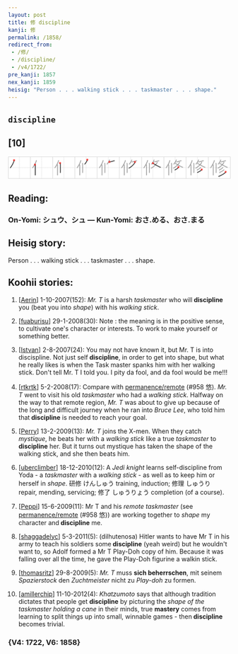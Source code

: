 ```yaml
---
layout: post
title: 修 discipline
kanji: 修
permalink: /1858/
redirect_from:
 - /修/
 - /discipline/
 - /v4/1722/
pre_kanji: 1857
nex_kanji: 1859
heisig: "Person . . . walking stick . . . taskmaster . . . shape."
---
```


## `discipline`

## [10]

<div class="stroke"><img src="../images/E4BFAE.png" /></div>

## Reading:

### On-Yomi: シュウ、シュ &mdash; Kun-Yomi: おさ.める、おさ.まる

## Heisig story:

Person . . . walking stick . . . taskmaster . . . shape.

## Koohii stories:

1) [<a href="http://kanji.koohii.com/profile/Aerin">Aerin</a>] 1-10-2007(152): <em>Mr. T</em> is a harsh <em>taskmaster</em> who will<strong> discipline</strong> you (beat you into <em>shape</em>) with his <em>walking stick</em>.

2) [<a href="http://kanji.koohii.com/profile/fuaburisu">fuaburisu</a>] 29-1-2008(30): Note : the meaning is in the positive sense, to cultivate one&#039;s character or interests. To work to make yourself or something better.

3) [<a href="http://kanji.koohii.com/profile/Istvan">Istvan</a>] 2-8-2007(24): You may not have known it, but Mr. T is into discispline. Not just self<strong> discipline</strong>, in order to get into shape, but what he really likes is when the Task master spanks him with her walking stick. Don&#039;t tell Mr. T I told you. I pity da fool, and da fool would be me!!!

4) [<a href="http://kanji.koohii.com/profile/rtkrtk">rtkrtk</a>] 5-2-2008(17): Compare with <a href="../v4/958">permanence/remote</a> (#958 悠). <em>Mr. T</em> went to visit his old <em>taskmaster</em> who had a <em>walking stick</em>. Halfway on the way to that remote region, <em>Mr. T</em> was about to give up because of the long and difficult journey when he ran into <em>Bruce Lee</em>, who told him that<strong> discipline</strong> is needed to reach your goal.

5) [<a href="http://kanji.koohii.com/profile/Perry">Perry</a>] 13-2-2009(13): <em>Mr. T</em> joins the X-men. When they catch <em>mystique</em>, he beats her with a <em>walking stick</em> like a true <em>taskmaster</em> to<strong> discipline</strong> her. But it turns out mystique has taken the shape of the walking stick, and she then beats him.

6) [<a href="http://kanji.koohii.com/profile/uberclimber">uberclimber</a>] 18-12-2010(12): A <em>Jedi knight</em> learns self-discipline from Yoda - a <em>taskmaster</em> with a <em>walking stick</em> - as well as to keep him or herself in <em>shape</em>. 研修 けんしゅう training, induction; 修理 しゅうり repair, mending, servicing; 修了 しゅうりょう completion (of a course).

7) [<a href="http://kanji.koohii.com/profile/Peppi">Peppi</a>] 15-6-2009(11): Mr T and his <em>remote taskmaster</em> (see <a href="../v4/958">permanence/remote</a> (#958 悠)) are working together to <em>shape</em> my character and<strong> discipline</strong> me.

8) [<a href="http://kanji.koohii.com/profile/shaggadelyc">shaggadelyc</a>] 5-3-2011(5): (dilhutenosa) Hitler wants to have Mr T in his army to teach his soldiers some<strong> discipline</strong> (yeah weird) but he wouldn&#039;t want to, so Adolf formed a Mr T Play-Doh copy of him. Because it was falling over all the time, he gave the Play-Doh figurine a walkin stick.

9) [<a href="http://kanji.koohii.com/profile/thomasritz">thomasritz</a>] 29-8-2009(5): <em>Mr. T</em> muss <strong>sich beherrschen</strong>, mit seinem <em>Spazierstock</em> den <em>Zuchtmeister</em> nicht zu <em>Play-doh</em> zu formen.

10) [<a href="http://kanji.koohii.com/profile/amillerchip">amillerchip</a>] 11-10-2012(4): <em>Khatzumoto</em> says that although tradition dictates that people get <strong>discipline</strong> by picturing the <em>shape of the taskmaster holding a cane</em> in their minds, true <strong>mastery</strong> comes from learning to split things up into small, winnable games - then<strong> discipline</strong> becomes trivial.

### {V4: 1722, V6: 1858}
